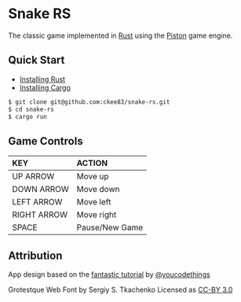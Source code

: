 # Snake RS

The classic game implemented in [Rust](https://www.rust-lang.org/en-US/) using the [Piston](http://www.piston.rs/) game engine.

## Quick Start
 - [Installing Rust](https://www.rust-lang.org/en-US/install.html)
 - [Installing Cargo](https://doc.rust-lang.org/cargo/getting-started/installation.html#install-nightly-cargo)

```sh
$ git clone git@github.com:ckee83/snake-rs.git
$ cd snake-rs
$ cargo run
```

## Game Controls

KEY | ACTION
:--- |:---
UP ARROW | Move up
DOWN ARROW | Move down
LEFT ARROW | Move left
RIGHT ARROW | Move right
SPACE | Pause/New Game


## Attribution
App design based on the [fantastic tutorial](https://www.youtube.com/watch?v=HCwMb0KslX8) by [@youcodethings](https://www.youtube.com/channel/UC0yCXVwW6FdDQGYA-3OWXxw)

Grotestque Web Font by Sergiy S. Tkachenko
Licensed as [CC-BY 3.0](https://creativecommons.org/licenses/by/3.0/)
